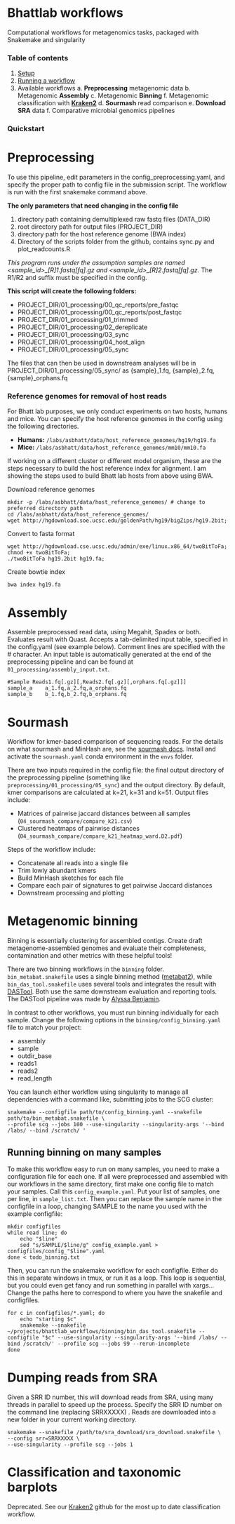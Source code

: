 # Bhattlab workflows
Computational workflows for metagenomics tasks, packaged with Snakemake and singularity

### Table of contents

 1. [Setup](manual/setup.md)
 2. [Running a workflow](manual/running.md)
 3. Available workflows
    a. **Preprocessing** metagenomic data
    b. Metagenomic **Assembly**
    c. Metagenomic **Binning**
    f.  Metagenomic classification with **[Kraken2](https://github.com/bhattlab/kraken2_classification)**
    d. **Sourmash** read comparison
   e. **Download SRA** data
    f. Comparative microbial genomics pipelines
	  

### Quickstart




# Preprocessing

To use this pipeline, edit parameters in the config_preprocessing.yaml, and specify the proper path to config file in the submission script.  The workflow is run with the first snakemake command above.

**The only parameters that need changing in the config file**
1. directory path containing demultiplexed raw fastq files (DATA_DIR)
2. root directory path for output files (PROJECT_DIR)
3. directory path for the host reference genome (BWA index)
4. Directory of the scripts folder from the github, contains sync.py and plot_readcounts.R

*This program runs under the assumption samples are named <sample_id>\_[R]1.fastq[fq].gz and <sample_id>\_[R]2.fastq[fq].gz.* The R1/R2 and suffix must be specified in the config.

**This script will create the following folders:**
- PROJECT_DIR/01_processing/00_qc_reports/pre_fastqc
- PROJECT_DIR/01_processing/00_qc_reports/post_fastqc
- PROJECT_DIR/01_processing/01_trimmed
- PROJECT_DIR/01_processing/02_dereplicate
- PROJECT_DIR/01_processing/03_sync
- PROJECT_DIR/01_processing/04_host_align
- PROJECT_DIR/01_processing/05_sync


The files that can then be used in downstream analyses will be in PROJECT_DIR/01_processing/05_sync/ as {sample}\_1.fq, {sample}\_2.fq, {sample}\_orphans.fq

### Reference genomes for removal of host reads
For Bhatt lab purposes, we only conduct experiments on two hosts, humans and mice. You can specify the host reference genomes in the config using the following directories.
- **Humans:**
``` /labs/asbhatt/data/host_reference_genomes/hg19/hg19.fa ```
- **Mice:**
``` /labs/asbhatt/data/host_reference_genomes/mm10/mm10.fa ```

If working on a different cluster or different model organism, these are the steps necessary to build the host reference index for alignment. I am showing the steps used to build Bhatt lab hosts from above using BWA.

Download reference genomes
```
mkdir -p /labs/asbhatt/data/host_reference_genomes/ # change to preferred directory path
cd /labs/asbhatt/data/host_reference_genomes/
wget http://hgdownload.soe.ucsc.edu/goldenPath/hg19/bigZips/hg19.2bit;
```
Convert to fasta format
```
wget http://hgdownload.cse.ucsc.edu/admin/exe/linux.x86_64/twoBitToFa;
chmod +x twoBitToFa;
./twoBitToFa hg19.2bit hg19.fa;
```
Create bowtie index
```
bwa index hg19.fa
```

# Assembly

Assemble preprocessed read data, using Megahit, Spades or both. Evaluates result with Quast. Accepts a tab-delimited input table, specified in the config.yaml (see example below). Comment lines are specified with the # character. An input table is automatically generated at the end of the preprocessing pipeline and can be found at `01_processing/assembly_input.txt`.

```
#Sample Reads1.fq[.gz][,Reads2.fq[.gz][,orphans.fq[.gz]]]
sample_a    a_1.fq,a_2.fq,a_orphans.fq
sample_b    b_1.fq,b_2.fq,b_orphans.fq
```

# Sourmash
Workflow for kmer-based comparison of sequencing reads. For the details on what sourmash and MinHash are, see the [sourmash docs](https://sourmash.readthedocs.io/en/latest/). Install and activate the `sourmash.yaml` conda environment in the `envs` folder.

There are two inputs required in the config file: the final output directory of the preprocessing pipeline (something like `preprocessing/01_processing/05_sync`) and the output directory. By default, kmer comparisons are calculated at k=21, k=31 and k=51. Output files include:
- Matrices of pairwise jaccard distances between all samples (`04_sourmash_compare/compare_k21.csv`)
- Clustered heatmaps of pairwise distances (`04_sourmash_compare/compare_k21_heatmap_ward.D2.pdf`)

Steps of the workflow include:
- Concatenate all reads into a single file
- Trim lowly abundant kmers
- Build MinHash sketches for each file
- Compare each pair of signatures to get pairwise Jaccard distances
- Downstream processing and plotting

# Metagenomic binning
Binning is essentially clustering for assembled contigs. Create draft metagenome-assembled genomes and evaluate their completeness, contamination and other metrics with these helpful tools!

There are two binning workflows in the `binning` folder. `bin_metabat.snakefile` uses a single binning method ([metabat2](https://peerj.com/articles/1165/)), while `bin_das_tool.snakefile` uses several tools and integrates the result with [DASTool](https://www.nature.com/articles/s41564-018-0171-1). Both use the same downstream evaluation and reporting tools. The DASTool pipeline was made by [Alyssa Benjamin](https://github.com/ambenj).

In contrast to other workflows, you must run binning individually for each sample. Change the following options in the `binning/config_binning.yaml` file to match your project:
- assembly
- sample
- outdir_base
- reads1
- reads2
- read_length

You can launch either workflow using singularity to manage all dependencies with a command like, submitting jobs to the SCG cluster:
```
snakemake --configfile path/to/config_binning.yaml --snakefile path/to/bin_metabat.snakefile \
--profile scg --jobs 100 --use-singularity --singularity-args '--bind /labs/ --bind /scratch/ '
```

## Running binning on many samples
To make this workflow easy to run on many samples, you need to make a configuration file for each one. If all were preprocessed and assembled with our workflows in the same directory, first make one config file to match your samples. Call this `config_example.yaml`. Put your list of samples, one per line, in `sample_list.txt`. Then you can replace the sample name in the configfile in a loop, changing SAMPLE to the name you used with the example configfile:
```
mkdir configfiles
while read line; do
    echo "$line"
    sed "s/SAMPLE/$line/g" config_example.yaml > configfiles/config_"$line".yaml
done < todo_binning.txt 
```

Then, you can run the snakemake workflow for each configfile. Either do this in separate windows in tmux, or run it as a loop. This loop is sequential, but you could even get fancy and run something in parallel with xargs... Change the paths here to correspond to where you have the snakefile and configfiles. 
```
for c in configfiles/*.yaml; do
    echo "starting $c"
    snakemake --snakefile ~/projects/bhattlab_workflows/binning/bin_das_tool.snakefile --configfile "$c" --use-singularity --singularity-args '--bind /labs/ --bind /scratch/' --profile scg --jobs 99 --rerun-incomplete
done
```

# Dumping reads from SRA 
Given a SRR ID number, this will download reads from SRA, using many threads in parallel to speed up the process. Specify the SRR ID number on the command line (replacing SRRXXXXX) . Reads are downloaded into a new folder in your current working directory. 
```
snakemake --snakefile /path/to/sra_download/sra_download.snakefile \
--config srr=SRRXXXXX \
--use-singularity --profile scg --jobs 1
```

# Classification and taxonomic barplots
Deprecated. See our [Kraken2](https://github.com/bhattlab/kraken2_classification) github for the most up to date classification workflow.
<!--stackedit_data:
eyJoaXN0b3J5IjpbLTE0NjQ2MTMyNjJdfQ==
-->